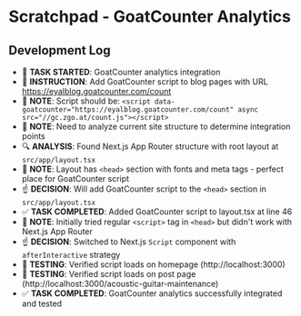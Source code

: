 # Scratchpad - GoatCounter Analytics

## Development Log

- 🏁 **TASK STARTED**: GoatCounter analytics integration
- 📣 **INSTRUCTION**: Add GoatCounter script to blog pages with URL https://eyalblog.goatcounter.com/count
- 📝 **NOTE**: Script should be: `<script data-goatcounter="https://eyalblog.goatcounter.com/count" async src="//gc.zgo.at/count.js"></script>`
- 📝 **NOTE**: Need to analyze current site structure to determine integration points
- 🔍 **ANALYSIS**: Found Next.js App Router structure with root layout at `src/app/layout.tsx`
- 📝 **NOTE**: Layout has `<head>` section with fonts and meta tags - perfect place for GoatCounter script
- ☝️ **DECISION**: Will add GoatCounter script to the `<head>` section in `src/app/layout.tsx`
- ✅ **TASK COMPLETED**: Added GoatCounter script to layout.tsx at line 46
- 📝 **NOTE**: Initially tried regular `<script>` tag in `<head>` but didn't work with Next.js App Router
- ☝️ **DECISION**: Switched to Next.js `Script` component with `afterInteractive` strategy
- 🧪 **TESTING**: Verified script loads on homepage (http://localhost:3000)
- 🧪 **TESTING**: Verified script loads on post page (http://localhost:3000/acoustic-guitar-maintenance)
- ✅ **TASK COMPLETED**: GoatCounter analytics successfully integrated and tested